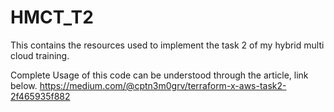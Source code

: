 # HMCT_T2
This contains the resources used to implement the task 2 of my hybrid multi cloud training.


Complete Usage of this code can be understood through the article, link below.
https://medium.com/@cptn3m0grv/terraform-x-aws-task2-2f465935f882
